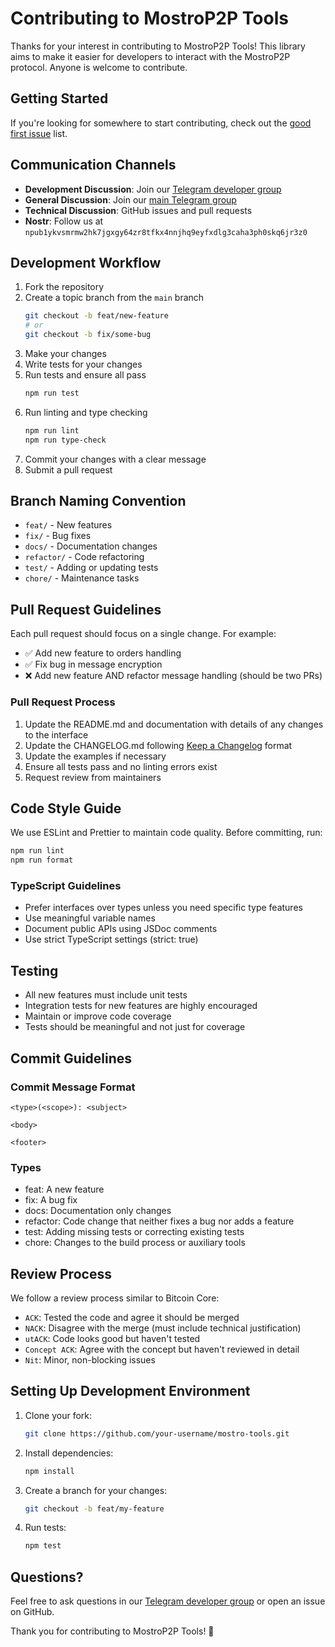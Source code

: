 # Contributing to MostroP2P Tools

Thanks for your interest in contributing to MostroP2P Tools! This library aims to make it easier for developers to interact with the MostroP2P protocol. Anyone is welcome to contribute.

## Getting Started

If you're looking for somewhere to start contributing, check out the [good first issue](https://github.com/your-repo/mostro-tools/labels/good%20first%20issue) list.

## Communication Channels

- **Development Discussion**: Join our [Telegram developer group](https://t.me/mostro_dev)
- **General Discussion**: Join our [main Telegram group](https://t.me/MostroP2P)
- **Technical Discussion**: GitHub issues and pull requests
- **Nostr**: Follow us at `npub1ykvsmrmw2hk7jgxgy64zr8tfkx4nnjhq9eyfxdlg3caha3ph0skq6jr3z0`

## Development Workflow

1. Fork the repository
2. Create a topic branch from the `main` branch
   ```bash
   git checkout -b feat/new-feature
   # or
   git checkout -b fix/some-bug
   ```
3. Make your changes
4. Write tests for your changes
5. Run tests and ensure all pass
   ```bash
   npm run test
   ```
6. Run linting and type checking
   ```bash
   npm run lint
   npm run type-check
   ```
7. Commit your changes with a clear message
8. Submit a pull request

## Branch Naming Convention

- `feat/` - New features
- `fix/` - Bug fixes
- `docs/` - Documentation changes
- `refactor/` - Code refactoring
- `test/` - Adding or updating tests
- `chore/` - Maintenance tasks

## Pull Request Guidelines

Each pull request should focus on a single change. For example:

- ✅ Add new feature to orders handling
- ✅ Fix bug in message encryption
- ❌ Add new feature AND refactor message handling (should be two PRs)

### Pull Request Process

1. Update the README.md and documentation with details of any changes to the interface
2. Update the CHANGELOG.md following [Keep a Changelog](https://keepachangelog.com/) format
3. Update the examples if necessary
4. Ensure all tests pass and no linting errors exist
5. Request review from maintainers

## Code Style Guide

We use ESLint and Prettier to maintain code quality. Before committing, run:

```bash
npm run lint
npm run format
```

### TypeScript Guidelines

- Prefer interfaces over types unless you need specific type features
- Use meaningful variable names
- Document public APIs using JSDoc comments
- Use strict TypeScript settings (strict: true)

## Testing

- All new features must include unit tests
- Integration tests for new features are highly encouraged
- Maintain or improve code coverage
- Tests should be meaningful and not just for coverage

## Commit Guidelines

### Commit Message Format

```
<type>(<scope>): <subject>

<body>

<footer>
```

### Types

- feat: A new feature
- fix: A bug fix
- docs: Documentation only changes
- refactor: Code change that neither fixes a bug nor adds a feature
- test: Adding missing tests or correcting existing tests
- chore: Changes to the build process or auxiliary tools

## Review Process

We follow a review process similar to Bitcoin Core:

- `ACK`: Tested the code and agree it should be merged
- `NACK`: Disagree with the merge (must include technical justification)
- `utACK`: Code looks good but haven't tested
- `Concept ACK`: Agree with the concept but haven't reviewed in detail
- `Nit`: Minor, non-blocking issues

## Setting Up Development Environment

1. Clone your fork:

   ```bash
   git clone https://github.com/your-username/mostro-tools.git
   ```

2. Install dependencies:

   ```bash
   npm install
   ```

3. Create a branch for your changes:

   ```bash
   git checkout -b feat/my-feature
   ```

4. Run tests:
   ```bash
   npm test
   ```

## Questions?

Feel free to ask questions in our [Telegram developer group](https://t.me/mostro_dev) or open an issue on GitHub.

Thank you for contributing to MostroP2P Tools! 🚀
